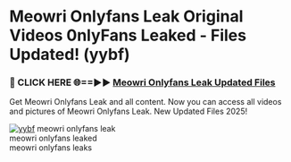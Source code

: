 # Meowri Onlyfans Leak Original Videos 0nlyFans Leaked - Files Updated! (yybf)

<h3>🔴 CLICK HERE 🌐==►► <a href="https://tinyurl.com/x26r9saj" rel="nofollow">Meowri Onlyfans Leak Updated Files</a></h3>

Get Meowri Onlyfans Leak and all content. Now you can access all videos and pictures of Meowri Onlyfans Leak. New Updated Files 2025!

[![yybf](https://i.imgur.com/LkgZPqh.gif)](https://tinyurl.com/x26r9saj)
meowri onlyfans leak<br>
meowri onlyfans leaked<br>
meowri onlyfans leaks